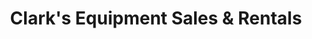 ---
title: "Clark's Equipment Sales & Rentals"
url: /bennett/clarks-equipment-sales-und-rentals/
shop: Landwirtschaftlich
---